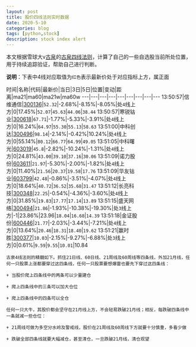 ```yaml
---
layout: post
title: 股价四线法则实时数据
date: 2020-5-10
categories: blog
tags: [python,stock]
description: stock index alert
---
```



本文根据雪球大v[古泉](https://xueqiu.com/u/7148646888)的[古泉四线法则](https://xueqiu.com/7148646888/130498192)，计算了自己的一些自选股当前所处位置，用于持续追踪验证，帮助自己进行判断。

**说明**：下表中4线对应取值为`红色`表示最新价处于对应指标上方，属正面

时间|名称|代码|最新价|当日|3日|5日|位置|变动|距离|ma21|ma60|ma21w|ma60w
---|---|---|---|---|---|---|---|---
13:50:57|信维通信|[300136](https://xueqiu.com/S/SZ300136)|`52.32`|-2.68%|-8.15%|-8.05%|处`4`线上方|0|17.45%|`52.07`|`45.63`|`44.06`|`38.44`
13:50:57|寒锐钴业|[300618](https://xueqiu.com/S/SZ300618)|`67.71`|-1.77%|-5.33%|-3.91%|处`4`线上方|0|16.24%|`64.97`|`55.30`|`55.13`|`58.63`
13:51:00|中科创达|[300496](https://xueqiu.com/S/SZ300496)|`98.14`|-2.14%|-0.42%|10.24%|处`4`线上方|0|55.14%|`80.12`|`66.77`|`64.99`|`49.05`
13:51:05|中科曙光|[603019](https://xueqiu.com/S/SH603019)|`45.8`|-2.82%|-10.24%|-1.31%|处`4`线上方|0|24.81%|`43.00`|`39.10`|`37.16`|`30.06`
13:51:09|诺力股份|[603611](https://xueqiu.com/S/SH603611)|`21.97`|-5.30%|-2.00%|-1.82%|处`4`线上方|0|11.40%|`21.56`|`20.37`|`19.58`|`17.76`
13:51:09|华友钴业|[603799](https://xueqiu.com/S/SH603799)|`42.48`|-0.86%|-3.51%|-4.07%|处`4`线上方|0|18.64%|`40.72`|`36.52`|`35.68`|`31.47`
13:51:12|长亮科技|[300348](https://xueqiu.com/S/SZ300348)|`22.25`|-0.54%|-4.36%|-3.60%|处`4`线上方|0|31.85%|`19.83`|`17.77`|`17.14`|`13.89`
13:51:15|盛天网络|[300494](https://xueqiu.com/S/SZ300494)|`21.86`|-1.93%|-10.38%|-19.30%|处`3`线上方|-1|23.86%|23.96|`18.04`|`16.68`|`14.39`
13:51:18|金证股份|[600446](https://xueqiu.com/S/SH600446)|`21.77`|-2.03%|-3.44%|-7.21%|处`4`线上方|0|13.64%|`20.46`|`18.31`|`18.40`|`19.62`
13:51:21|赢时胜|[300377](https://xueqiu.com/S/SZ300377)|`10.03`|-2.15%|-9.27%|-6.88%|处`3`线上方|0|0.61%|`9.59`|`9.55`|`10.01`|10.84

```
古泉4线法则的精髓如下。抓住21日线、60日线、21周线及60周线等四条线，外加21月线，任何一只股票上涨都要穿过这四条线，任何一只股票要想爆雷也要先下穿过这四条线：

+ 当股价爬上四条线中的两条可以少量建仓

+ 爬上四条线中的三条可以加大仓位

+ 爬上四条线中的四条可以全仓

任何一只大牛，其股价都会坚守在21月线上方，不会轻易跌破21月线；相反，每跌破四条线中一条就减一些仓位：

+ 21周线可做为多空分水岭及警戒线，股价在21周线及60周线下方就要十分慎重，多看少做

+ 跌破全部四条线就要大幅减仓，甚至清仓，一旦跌破21月线，清仓观望
```